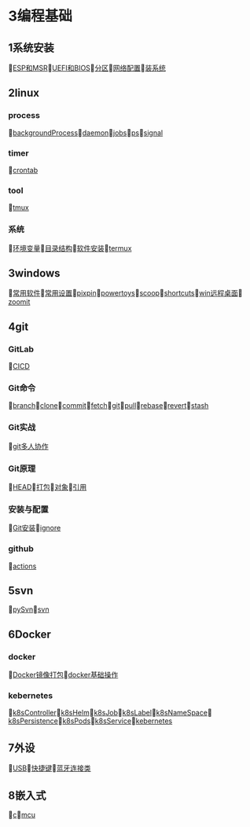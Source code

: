 # 3编程基础
## 1系统安装
📝[ESP和MSR](/3编程基础/1系统安装/ESP和MSR.md)📝[UEFI和BIOS](/3编程基础/1系统安装/UEFI和BIOS.md)📝[分区](/3编程基础/1系统安装/分区.md)📝[网络配置](/3编程基础/1系统安装/网络配置.md)📝[装系统](/3编程基础/1系统安装/装系统.md)
## 2linux
### process
📝[backgroundProcess](/3编程基础/2linux/process/backgroundProcess.md)📝[daemon](/3编程基础/2linux/process/daemon.md)📝[jobs](/3编程基础/2linux/process/jobs.md)📝[ps](/3编程基础/2linux/process/ps.md)📝[signal](/3编程基础/2linux/process/signal.md)
### timer
📝[crontab](/3编程基础/2linux/timer/crontab.md)
### tool
📝[tmux](/3编程基础/2linux/tool/tmux.md)
### 系统
📝[环境变量](/3编程基础/2linux/系统/环境变量.md)📝[目录结构](/3编程基础/2linux/系统/目录结构.md)📝[软件安装](/3编程基础/2linux/系统/软件安装.md)📝[termux](/3编程基础/2linux/系统/termux.md)
## 3windows
📝[常用软件](/3编程基础/3windows/常用软件.md)📝[常用设置](/3编程基础/3windows/常用设置.md)📝[pixpin](/3编程基础/3windows/pixpin.md)📝[powertoys](/3编程基础/3windows/powertoys.md)📝[scoop](/3编程基础/3windows/scoop.md)📝[shortcuts](/3编程基础/3windows/shortcuts.md)📝[win远程桌面](/3编程基础/3windows/win远程桌面.md)📝[zoomit](/3编程基础/3windows/zoomit.md)
## 4git
### GitLab
📝[CICD](/3编程基础/4git/GitLab/CICD.md)
### Git命令
📝[branch](/3编程基础/4git/Git命令/branch.md)📝[clone](/3编程基础/4git/Git命令/clone.md)📝[commit](/3编程基础/4git/Git命令/commit.md)📝[fetch](/3编程基础/4git/Git命令/fetch.md)📝[git](/3编程基础/4git/Git命令/git.md)📝[pull](/3编程基础/4git/Git命令/pull.md)📝[rebase](/3编程基础/4git/Git命令/rebase.md)📝[revert](/3编程基础/4git/Git命令/revert.md)📝[stash](/3编程基础/4git/Git命令/stash.md)
### Git实战
📝[git多人协作](/3编程基础/4git/Git实战/git多人协作.md)
### Git原理
📝[HEAD](/3编程基础/4git/Git原理/HEAD.md)📝[打包](/3编程基础/4git/Git原理/打包.md)📝[对象](/3编程基础/4git/Git原理/对象.md)📝[引用](/3编程基础/4git/Git原理/引用.md)
### 安装与配置
📝[Git安装](/3编程基础/4git/安装与配置/Git安装.md)📝[ignore](/3编程基础/4git/安装与配置/ignore.md)
### github
📝[actions](/3编程基础/4git/github/actions.md)
## 5svn
📝[pySvn](/3编程基础/5svn/pySvn.md)📝[svn](/3编程基础/5svn/svn.md)
## 6Docker
### docker
📝[Docker镜像打包](/3编程基础/6Docker/docker/Docker镜像打包.md)📝[docker基础操作](/3编程基础/6Docker/docker/docker基础操作.md)
### kebernetes
📝[k8sController](/3编程基础/6Docker/kebernetes/k8sController.md)📝[k8sHelm](/3编程基础/6Docker/kebernetes/k8sHelm.md)📝[k8sJob](/3编程基础/6Docker/kebernetes/k8sJob.md)📝[k8sLabel](/3编程基础/6Docker/kebernetes/k8sLabel.md)📝[k8sNameSpace](/3编程基础/6Docker/kebernetes/k8sNameSpace.md)📝[k8sPersistence](/3编程基础/6Docker/kebernetes/k8sPersistence.md)📝[k8sPods](/3编程基础/6Docker/kebernetes/k8sPods.md)📝[k8sService](/3编程基础/6Docker/kebernetes/k8sService.md)📝[kebernetes](/3编程基础/6Docker/kebernetes/kebernetes.md)
## 7外设
📝[USB](/3编程基础/7外设/USB.md)📝[快捷键](/3编程基础/7外设/快捷键.md)📝[蓝牙连接类](/3编程基础/7外设/蓝牙连接类.md)
## 8嵌入式
📝[c](/3编程基础/8嵌入式/c.md)📝[mcu](/3编程基础/8嵌入式/mcu.md)
